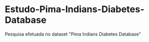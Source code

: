 # Estudo-Pima-Indians-Diabetes-Database
Pesquisa efetuada no dataset "Pima Indians Diabetes Database"
